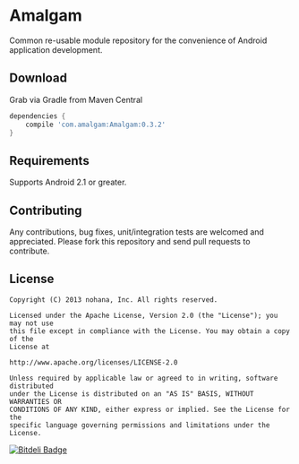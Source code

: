 # Amalgam

Common re-usable module repository for the convenience of Android application development.

## Download

Grab via Gradle from Maven Central

```groovy
dependencies {
    compile 'com.amalgam:Amalgam:0.3.2'
}
```

## Requirements

Supports Android 2.1 or greater.

## Contributing

Any contributions, bug fixes, unit/integration tests are welcomed and
appreciated. Please fork this repository and send pull requests to contribute.

## License

```
Copyright (C) 2013 nohana, Inc. All rights reserved.

Licensed under the Apache License, Version 2.0 (the "License"); you may not use
this file except in compliance with the License. You may obtain a copy of the
License at

http://www.apache.org/licenses/LICENSE-2.0

Unless required by applicable law or agreed to in writing, software distributed
under the License is distributed on an "AS IS" BASIS, WITHOUT WARRANTIES OR
CONDITIONS OF ANY KIND, either express or implied. See the License for the
specific language governing permissions and limitations under the License.
```

[![Bitdeli Badge](https://d2weczhvl823v0.cloudfront.net/KeithYokoma/amalgam/trend.png)](https://bitdeli.com/free "Bitdeli Badge")
